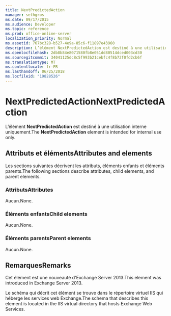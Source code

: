 ```yaml
---
title: NextPredictedAction
manager: sethgros
ms.date: 09/17/2015
ms.audience: Developer
ms.topic: reference
ms.prod: office-online-server
localization_priority: Normal
ms.assetid: 767bc328-b527-4e9a-85c6-f11897e43960
description: L’élément NextPredictedAction est destiné à une utilisation interne uniquement.
ms.openlocfilehash: 2db8b84e8071580fb8e051dd80514dced003cd30
ms.sourcegitcommit: 34041125dc8c5f993b21cebfc4f8b72f0fd2cb6f
ms.translationtype: MT
ms.contentlocale: fr-FR
ms.lasthandoff: 06/25/2018
ms.locfileid: "19828526"
---
```

# <a name="nextpredictedaction"></a><span data-ttu-id="86809-103">NextPredictedAction</span><span class="sxs-lookup"><span data-stu-id="86809-103">NextPredictedAction</span></span>

<span data-ttu-id="86809-104">L’élément **NextPredictedAction** est destiné à une utilisation interne uniquement.</span><span class="sxs-lookup"><span data-stu-id="86809-104">The **NextPredictedAction** element is intended for internal use only.</span></span> 

## <a name="attributes-and-elements"></a><span data-ttu-id="86809-105">Attributs et éléments</span><span class="sxs-lookup"><span data-stu-id="86809-105">Attributes and elements</span></span>

<span data-ttu-id="86809-106">Les sections suivantes décrivent les attributs, éléments enfants et éléments parents.</span><span class="sxs-lookup"><span data-stu-id="86809-106">The following sections describe attributes, child elements, and parent elements.</span></span>
  
### <a name="attributes"></a><span data-ttu-id="86809-107">Attributs</span><span class="sxs-lookup"><span data-stu-id="86809-107">Attributes</span></span>

<span data-ttu-id="86809-108">Aucun.</span><span class="sxs-lookup"><span data-stu-id="86809-108">None.</span></span>
  
### <a name="child-elements"></a><span data-ttu-id="86809-109">Éléments enfants</span><span class="sxs-lookup"><span data-stu-id="86809-109">Child elements</span></span>

<span data-ttu-id="86809-110">Aucun.</span><span class="sxs-lookup"><span data-stu-id="86809-110">None.</span></span>
  
### <a name="parent-elements"></a><span data-ttu-id="86809-111">Éléments parents</span><span class="sxs-lookup"><span data-stu-id="86809-111">Parent elements</span></span>

<span data-ttu-id="86809-112">Aucun.</span><span class="sxs-lookup"><span data-stu-id="86809-112">None.</span></span>
  
## <a name="remarks"></a><span data-ttu-id="86809-113">Remarques</span><span class="sxs-lookup"><span data-stu-id="86809-113">Remarks</span></span>

<span data-ttu-id="86809-114">Cet élément est une nouveauté d'Exchange Server 2013.</span><span class="sxs-lookup"><span data-stu-id="86809-114">This element was introduced in Exchange Server 2013.</span></span>
  
<span data-ttu-id="86809-115">Le schéma qui décrit cet élément se trouve dans le répertoire virtuel IIS qui héberge les services web Exchange.</span><span class="sxs-lookup"><span data-stu-id="86809-115">The schema that describes this element is located in the IIS virtual directory that hosts Exchange Web Services.</span></span>
  

